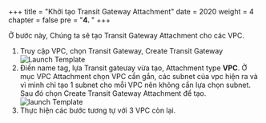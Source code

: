 +++
title = "Khởi tạo Transit Gateway Attachment"
date = 2020
weight = 4
chapter = false
pre = "<b>4. </b>"
+++

Ở bước này, Chúng ta sẽ tạo Transit Gateway Attachment cho các VPC.
1. Truy cập VPC, chọn Transit Gateway, Create Transit Gateway
  ![Launch Template](/images/anh/tgwa.png)
2. Điền name tag, lựa Transit gateưay vừa tạo, Attachment type **VPC**. Ở mục VPC Attachment chọn VPC cần gắn, các subnet của vpc hiện ra và vì mình chỉ tạo 1 subnet cho mỗi VPC nên không cần lựa chọn subnet. Sau đó chọn Create Transit Gateway Attachment để tạo.
  ![launch Template](/images/anh/tsgw1.png)
3. Thực hiện các bước tương tự với 3 VPC còn lại.
